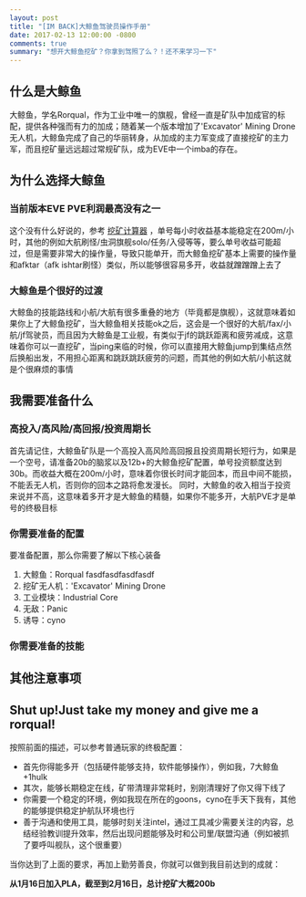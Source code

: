 ```yaml
---
layout: post
title: "[IM BACK]大鲸鱼驾驶员操作手册"
date: 2017-02-13 12:00:00 -0800
comments: true
summary: "想开大鲸鱼挖矿？你拿到驾照了么？！还不来学习一下"
---
```


## 什么是大鲸鱼 ##

大鲸鱼，学名Rorqual，作为工业中唯一的旗舰，曾经一直是矿队中加成官的标配，提供各种强而有力的加成；随着某一个版本增加了'Excavator' Mining Drone无人机，大鲸鱼完成了自己的华丽转身，从加成的主力军变成了直接挖矿的主力军，而且挖矿量远远超过常规矿队，成为EVE中一个imba的存在。

## 为什么选择大鲸鱼 ##

### 当前版本EVE PVE利润最高没有之一 ###

这个没有什么好说的，参考 [挖矿计算器](http://eve.shadowsong.cn/2017/02/rorqual-mining-calculate) ，单号每小时收益基本能稳定在200m/小时，其他的例如大航刷怪/虫洞旗舰solo/任务/入侵等等，要么单号收益可能超过，但是需要非常大的操作量，导致只能单开，而大鲸鱼挖矿基本上需要的操作量和afktar（afk ishtar刷怪）类似，所以能够很容易多开，收益就蹭蹭蹭上去了

### 大鲸鱼是个很好的过渡 ###

大鲸鱼的技能路线和小航/大航有很多重叠的地方（毕竟都是旗舰），这就意味着如果你上了大鲸鱼挖矿，当大鲸鱼相关技能ok之后，这会是一个很好的大航/fax/小航/jf驾驶员，而且因为大鲸鱼是工业舰，有类似于jf的跳跃距离和疲劳减成，这意味着你可以一直挖矿，当ping来临的时候，你可以直接用大鲸鱼jump到集结点然后换船出发，不用担心距离和跳跃跳跃疲劳的问题，而其他的例如大航/小航这就是个很麻烦的事情

## 我需要准备什么 ##

### 高投入/高风险/高回报/投资周期长 ###

首先请记住，大鲸鱼矿队是一个高投入高风险高回报且投资周期长短行为，如果是一个空号，请准备20b的脑浆以及12b+的大鲸鱼挖矿配置，单号投资额度达到30b。而收益大概在200m/小时，意味着你很长时间才能回本，而且中间不能损，不能丢无人机，否则你的回本之路将愈发漫长。
同时，大鲸鱼的收入相当于投资来说并不高，这意味着多开才是大鲸鱼的精髓，如果你不能多开，大航PVE才是单号的终极目标

### 你需要准备的配置 ###

要准备配置，那么你需要了解以下核心装备
1. 大鲸鱼：Rorqual
fasdfasdfasdfasdf
2. 挖矿无人机：'Excavator' Mining Drone
3. 工业模块：Industrial Core
4. 无敌：Panic
5. 诱导：cyno

### 你需要准备的技能 ###

## 其他注意事项 ##

## Shut up!Just take my money and give me a rorqual! ##

按照前面的描述，可以参考普通玩家的终极配置：

* 首先你得能多开（包括硬件能够支持，软件能够操作），例如我，7大鲸鱼+1hulk
* 其次，能够长期稳定在线，矿带清理非常耗时，别刚清理好了你又得下线了
* 你需要一个稳定的环境，例如我现在所在的goons，cyno在手天下我有，其他的能够提供稳定护航队环境也行
* 善于沟通和使用工具，能够时刻关注intel，通过工具减少需要关注的内容，总结经验教训提升效率，然后出现问题能够及时和公司里/联盟沟通（例如被抓了要呼叫舰队，这个很重要）

当你达到了上面的要求，再加上勤劳善良，你就可以做到我目前达到的成就：

__从1月16日加入PLA，截至到2月16日，总计挖矿大概200b__
